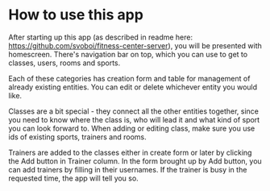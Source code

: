 # How to use this app

After starting up this app (as described in readme here: https://github.com/svoboi/fitness-center-server),
you will be presented with homescreen. There's navigation bar on top, which you can use to get to classes, users, rooms and sports.

Each of these categories has creation form and table for management of already existing entities. You can edit or delete whichever entity you would like.

Classes are a bit special - they connect all the other entities together, since you need to know where the class is,
who will lead it and what kind of sport you can look forward to. When adding or editing class, make sure you use ids of existing sports, trainers and rooms.

Trainers are added to the classes either in create form or later by clicking the Add button in Trainer column.
In the form brought up by Add button, you can add trainers by filling in their usernames.
If the trainer is busy in the requested time, the app will tell you so.

